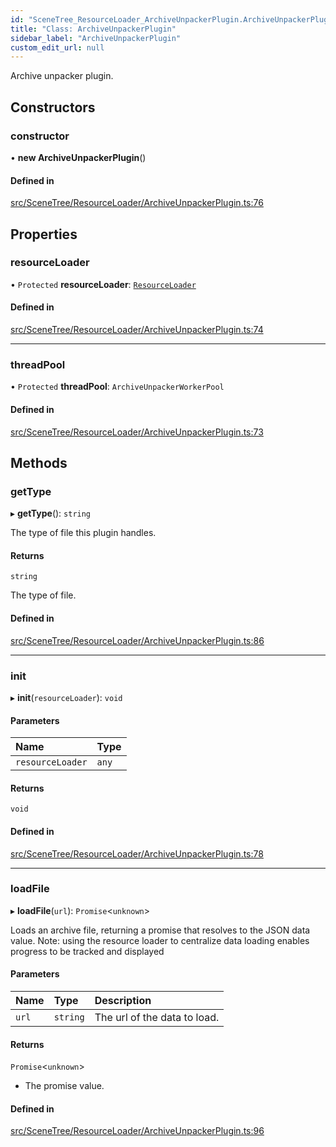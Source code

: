 ```yaml
---
id: "SceneTree_ResourceLoader_ArchiveUnpackerPlugin.ArchiveUnpackerPlugin"
title: "Class: ArchiveUnpackerPlugin"
sidebar_label: "ArchiveUnpackerPlugin"
custom_edit_url: null
---
```




Archive unpacker plugin.

## Constructors

### constructor

• **new ArchiveUnpackerPlugin**()

#### Defined in

[src/SceneTree/ResourceLoader/ArchiveUnpackerPlugin.ts:76](https://github.com/ZeaInc/zea-engine/blob/bfc726cd6/src/SceneTree/ResourceLoader/ArchiveUnpackerPlugin.ts#L76)

## Properties

### resourceLoader

• `Protected` **resourceLoader**: [`ResourceLoader`](../SceneTree_resourceLoader.ResourceLoader)

#### Defined in

[src/SceneTree/ResourceLoader/ArchiveUnpackerPlugin.ts:74](https://github.com/ZeaInc/zea-engine/blob/bfc726cd6/src/SceneTree/ResourceLoader/ArchiveUnpackerPlugin.ts#L74)

___

### threadPool

• `Protected` **threadPool**: `ArchiveUnpackerWorkerPool`

#### Defined in

[src/SceneTree/ResourceLoader/ArchiveUnpackerPlugin.ts:73](https://github.com/ZeaInc/zea-engine/blob/bfc726cd6/src/SceneTree/ResourceLoader/ArchiveUnpackerPlugin.ts#L73)

## Methods

### getType

▸ **getType**(): `string`

The type of file this plugin handles.

#### Returns

`string`

The type of file.

#### Defined in

[src/SceneTree/ResourceLoader/ArchiveUnpackerPlugin.ts:86](https://github.com/ZeaInc/zea-engine/blob/bfc726cd6/src/SceneTree/ResourceLoader/ArchiveUnpackerPlugin.ts#L86)

___

### init

▸ **init**(`resourceLoader`): `void`

#### Parameters

| Name | Type |
| :------ | :------ |
| `resourceLoader` | `any` |

#### Returns

`void`

#### Defined in

[src/SceneTree/ResourceLoader/ArchiveUnpackerPlugin.ts:78](https://github.com/ZeaInc/zea-engine/blob/bfc726cd6/src/SceneTree/ResourceLoader/ArchiveUnpackerPlugin.ts#L78)

___

### loadFile

▸ **loadFile**(`url`): `Promise`<`unknown`\>

Loads an archive file, returning a promise that resolves to the JSON data value.
Note: using the resource loader to centralize data loading enables progress to be tracked and displayed

#### Parameters

| Name | Type | Description |
| :------ | :------ | :------ |
| `url` | `string` | The url of the data to load. |

#### Returns

`Promise`<`unknown`\>

- The promise value.

#### Defined in

[src/SceneTree/ResourceLoader/ArchiveUnpackerPlugin.ts:96](https://github.com/ZeaInc/zea-engine/blob/bfc726cd6/src/SceneTree/ResourceLoader/ArchiveUnpackerPlugin.ts#L96)

